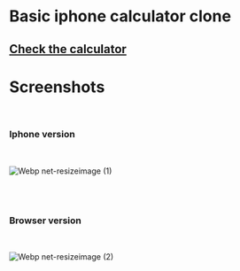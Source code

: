 # Basic iphone calculator clone

## [Check the calculator](https://hamadalhashimi.github.io/Iphone-calculator-clone/)

# Screenshots

</br>

### **Iphone version**

</br>

![Webp net-resizeimage (1)](https://user-images.githubusercontent.com/86148846/122662526-4ce34c00-d19c-11eb-87c4-74881e34cb55.png)

</br>
</br>

### **Browser version**

</br>

![Webp net-resizeimage (2)](https://user-images.githubusercontent.com/86148846/122662559-9338ab00-d19c-11eb-9ef2-53a5d4887e7e.png)
